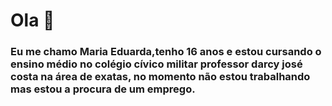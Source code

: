 # Ola 🤠 
### Eu me chamo Maria Eduarda,tenho 16 anos e estou cursando o ensino médio no colégio cívico militar professor darcy josé costa na área de exatas, no momento não estou trabalhando mas estou a procura de um emprego.
